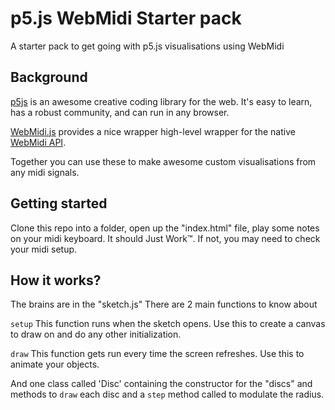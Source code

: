 # p5.js WebMidi Starter pack
A starter pack to get going with p5.js visualisations using WebMidi


## Background
[p5js](https://p5js.org/) is an awesome creative coding library for the web. It's easy to learn, has a robust community, and can run in any browser.

[WebMidi.js](https://github.com/djipco/webmidi) provides a nice wrapper high-level wrapper for the native [WebMidi API](https://webaudio.github.io/web-midi-api/).

Together you can use these to make awesome custom visualisations from any midi signals.

## Getting started
Clone this repo into a folder, open up the "index.html" file, play some notes on your midi keyboard. It should Just Work™. If not, you may need to check your midi setup.

## How it works?
The brains are in the "sketch.js" There are 2 main functions to know about

`setup`
This function runs when the sketch opens. Use this to create a canvas to draw on and do any other initialization. 

`draw`
This function gets run every time the screen refreshes. Use this to animate your objects.

And one class called 'Disc' containing the constructor for the "discs" and methods to `draw` each disc and a `step` method called to modulate the radius.



